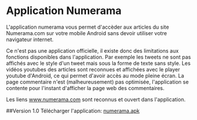 # Application Numerama
L'application numerama vous permet d'accèder aux articles du site Numerama.com sur votre mobile Android sans devoir utiliser votre navigateur internet.

Ce n'est pas une application officielle, il existe donc des limitations aux fonctions disponibles dans l'application. Par exemple les tweets ne sont pas affichés avec le style d'un tweet mais sous la forme de texte sans style.
Les vidéos youtubes des articles sont reconnues et affichées avec le player youtube d'Android, ce qui permet d'avoir accès au mode pleine écran.
La page commentaire n'est (malheureusement) pas optimisée, l'application se contente pour l'instant d'afficher la page web des commentaires.

Les liens www.numerama.com sont reconnus et ouvert dans l'application.

##Version 1.0
  Télécharger l'application: [numerama.apk](https://github.com/antoineraulin/Application-Numerama/raw/master/numerama.apk)
